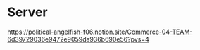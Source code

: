 # Server

https://political-angelfish-f06.notion.site/Commerce-04-TEAM-6d39729036e9472e9059da936b690e56?pvs=4
